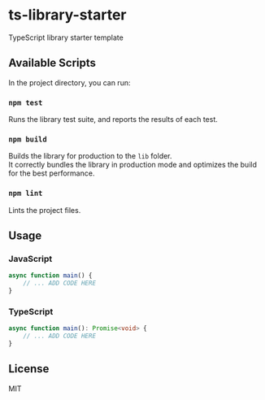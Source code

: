 # ts-library-starter
TypeScript library starter template

## Available Scripts

In the project directory, you can run:

### `npm test`

Runs the library test suite, and reports the results of each test.

### `npm build`

Builds the library for production to the `lib` folder.<br />
It correctly bundles the library in production mode and optimizes the build for the best performance.

### `npm lint`

Lints the project files.

## Usage

### JavaScript

```javascript
async function main() {
    // ... ADD CODE HERE
}
```

### TypeScript

```typescript
async function main(): Promise<void> {
    // ... ADD CODE HERE
}
```

## License
MIT